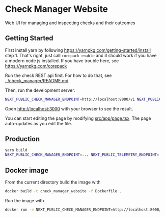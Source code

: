 # Check Manager Website

Web UI for managing and inspecting checks and their outcomes

## Getting Started

First install yarn by following https://yarnpkg.com/getting-started/install step 1.
That's right, just call `corepack enable` and it should work if you have a modern node js installed.
If you have trouble here, see https://yarnpkg.com/corepack


Run the check REST api first. For how to do that, see [../check_manager/README.md](../check_manager/README.md)

Then, run the development server:

```bash
NEXT_PUBLIC_CHECK_MANAGER_ENDPOINT=http://localhost:8000/v1 NEXT_PUBLIC_TELEMETRY_ENDPOINT=http://localhost:12345/v1 yarn dev
```

Open [http://localhost:3000](http://localhost:3000) with your browser to see the result.

You can start editing the page by modifying [src/app/page.tsx](src/app/page.tsx). The page auto-updates as you edit the file.

## Production

```bash
yarn build
NEXT_PUBLIC_CHECK_MANAGER_ENDPOINT=... NEXT_PUBLIC_TELEMETRY_ENDPOINT=... yarn start
```

## Docker image

From the current directory build the image with

```bash
docker build -t check_manager_website -f Dockerfile .
```

Run the image with

```bash
docker run -e NEXT_PUBLIC_CHECK_MANAGER_ENDPOINT=http://localhost:8000/v1 -e NEXT_PUBLIC_TELEMETRY_ENDPOINT=http://localhost:12345/v1 -p 3000:3000 -it check_manager_website
```